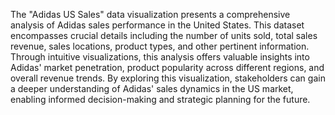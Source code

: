 The "Adidas US Sales" data visualization presents a comprehensive analysis of Adidas sales performance in the United States. This dataset encompasses crucial details including the number of units sold, total sales revenue, sales locations, product types, and other pertinent information. Through intuitive visualizations, this analysis offers valuable insights into Adidas' market penetration, product popularity across different regions, and overall revenue trends. By exploring this visualization, stakeholders can gain a deeper understanding of Adidas' sales dynamics in the US market, enabling informed decision-making and strategic planning for the future.
